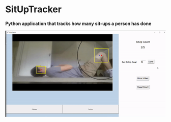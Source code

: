 # SitUpTracker
**Python application that tracks how many sit-ups a person has done**

![Example](misc/SitUpGif.gif)
